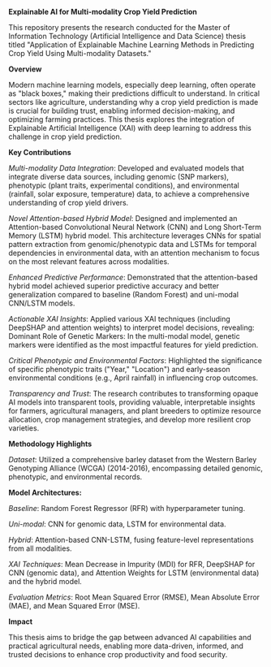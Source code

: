 ****Explainable AI for Multi-modality Crop Yield Prediction****

This repository presents the research conducted for the Master of Information Technology (Artificial Intelligence and Data Science) thesis titled "Application of Explainable Machine Learning Methods in Predicting Crop Yield Using Multi-modality Datasets."

**Overview**

Modern machine learning models, especially deep learning, often operate as "black boxes," making their predictions difficult to understand. In critical sectors like agriculture, understanding why a crop yield prediction is made is crucial for building trust, enabling informed decision-making, and optimizing farming practices. This thesis explores the integration of Explainable Artificial Intelligence (XAI) with deep learning to address this challenge in crop yield prediction.

**Key Contributions**

*Multi-modality Data Integration*: Developed and evaluated models that integrate diverse data sources, including genomic (SNP markers), phenotypic (plant traits, experimental conditions), and environmental (rainfall, solar exposure, temperature) data, to achieve a comprehensive understanding of crop yield drivers.

*Novel Attention-based Hybrid Model*: Designed and implemented an Attention-based Convolutional Neural Network (CNN) and Long Short-Term Memory (LSTM) hybrid model. This architecture leverages CNNs for spatial pattern extraction from genomic/phenotypic data and LSTMs for temporal dependencies in environmental data, with an attention mechanism to focus on the most relevant features across modalities.

*Enhanced Predictive Performance*: Demonstrated that the attention-based hybrid model achieved superior predictive accuracy and better generalization compared to baseline (Random Forest) and uni-modal CNN/LSTM models.

*Actionable XAI Insights*: Applied various XAI techniques (including DeepSHAP and attention weights) to interpret model decisions, revealing:
Dominant Role of Genetic Markers: In the multi-modal model, genetic markers were identified as the most impactful features for yield prediction.

*Critical Phenotypic and Environmental Factors*: Highlighted the significance of specific phenotypic traits ("Year," "Location") and early-season environmental conditions (e.g., April rainfall) in influencing crop outcomes.

*Transparency and Trust*: The research contributes to transforming opaque AI models into transparent tools, providing valuable, interpretable insights for farmers, agricultural managers, and plant breeders to optimize resource allocation, crop management strategies, and develop more resilient crop varieties.


**Methodology Highlights**

*Dataset*: Utilized a comprehensive barley dataset from the Western Barley Genotyping Alliance (WCGA) (2014-2016), encompassing detailed genomic, phenotypic, and environmental records.


**Model Architectures:**

*Baseline*: Random Forest Regressor (RFR) with hyperparameter tuning.

*Uni-modal*: CNN for genomic data, LSTM for environmental data.

*Hybrid*: Attention-based CNN-LSTM, fusing feature-level representations from all modalities.

*XAI Techniques*: Mean Decrease in Impurity (MDI) for RFR, DeepSHAP for CNN (genomic data), and Attention Weights for LSTM (environmental data) and the hybrid model.

*Evaluation Metrics*: Root Mean Squared Error (RMSE), Mean Absolute Error (MAE), and Mean Squared Error (MSE).

**Impact**

This thesis aims to bridge the gap between advanced AI capabilities and practical agricultural needs, enabling more data-driven, informed, and trusted decisions to enhance crop productivity and food security.